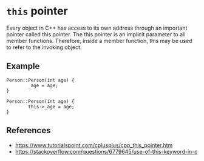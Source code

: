 # `this` pointer

Every object in C++ has access to its own address through an important pointer called this pointer.
The this pointer is an implicit parameter to all member functions. Therefore, inside a member
function, this may be used to refer to the invoking object.


## Example

~~~~
Person::Person(int age) {
        _age = age;
}
~~~~

~~~~
Person::Person(int age) {
        this->_age = age;
}
~~~~

## References

- https://www.tutorialspoint.com/cplusplus/cpp_this_pointer.htm
- https://stackoverflow.com/questions/6779645/use-of-this-keyword-in-c
